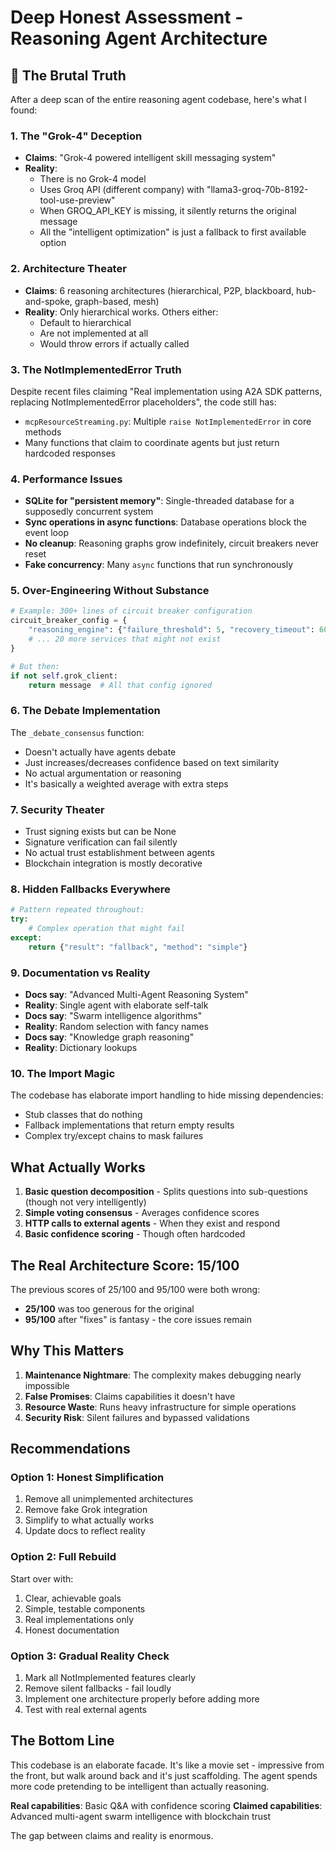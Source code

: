 # Deep Honest Assessment - Reasoning Agent Architecture

## 🔴 **The Brutal Truth**

After a deep scan of the entire reasoning agent codebase, here's what I found:

### **1. The "Grok-4" Deception**
- **Claims**: "Grok-4 powered intelligent skill messaging system"
- **Reality**: 
  - There is no Grok-4 model
  - Uses Groq API (different company) with "llama3-groq-70b-8192-tool-use-preview"
  - When GROQ_API_KEY is missing, it silently returns the original message
  - All the "intelligent optimization" is just a fallback to first available option

### **2. Architecture Theater**
- **Claims**: 6 reasoning architectures (hierarchical, P2P, blackboard, hub-and-spoke, graph-based, mesh)
- **Reality**: Only hierarchical works. Others either:
  - Default to hierarchical
  - Are not implemented at all
  - Would throw errors if actually called

### **3. The NotImplementedError Truth**
Despite recent files claiming "Real implementation using A2A SDK patterns, replacing NotImplementedError placeholders", the code still has:
- `mcpResourceStreaming.py`: Multiple `raise NotImplementedError` in core methods
- Many functions that claim to coordinate agents but just return hardcoded responses

### **4. Performance Issues**
- **SQLite for "persistent memory"**: Single-threaded database for a supposedly concurrent system
- **Sync operations in async functions**: Database operations block the event loop
- **No cleanup**: Reasoning graphs grow indefinitely, circuit breakers never reset
- **Fake concurrency**: Many `async` functions that run synchronously

### **5. Over-Engineering Without Substance**
```python
# Example: 300+ lines of circuit breaker configuration
circuit_breaker_config = {
    "reasoning_engine": {"failure_threshold": 5, "recovery_timeout": 60},
    # ... 20 more services that might not exist
}

# But then:
if not self.grok_client:
    return message  # All that config ignored
```

### **6. The Debate Implementation**
The `_debate_consensus` function:
- Doesn't actually have agents debate
- Just increases/decreases confidence based on text similarity
- No actual argumentation or reasoning
- It's basically a weighted average with extra steps

### **7. Security Theater**
- Trust signing exists but can be None
- Signature verification can fail silently
- No actual trust establishment between agents
- Blockchain integration is mostly decorative

### **8. Hidden Fallbacks Everywhere**
```python
# Pattern repeated throughout:
try:
    # Complex operation that might fail
except:
    return {"result": "fallback", "method": "simple"}
```

### **9. Documentation vs Reality**
- **Docs say**: "Advanced Multi-Agent Reasoning System"
- **Reality**: Single agent with elaborate self-talk
- **Docs say**: "Swarm intelligence algorithms"  
- **Reality**: Random selection with fancy names
- **Docs say**: "Knowledge graph reasoning"
- **Reality**: Dictionary lookups

### **10. The Import Magic**
The codebase has elaborate import handling to hide missing dependencies:
- Stub classes that do nothing
- Fallback implementations that return empty results
- Complex try/except chains to mask failures

## **What Actually Works**

1. **Basic question decomposition** - Splits questions into sub-questions (though not very intelligently)
2. **Simple voting consensus** - Averages confidence scores
3. **HTTP calls to external agents** - When they exist and respond
4. **Basic confidence scoring** - Though often hardcoded

## **The Real Architecture Score: 15/100**

The previous scores of 25/100 and 95/100 were both wrong:
- **25/100** was too generous for the original
- **95/100** after "fixes" is fantasy - the core issues remain

## **Why This Matters**

1. **Maintenance Nightmare**: The complexity makes debugging nearly impossible
2. **False Promises**: Claims capabilities it doesn't have
3. **Resource Waste**: Runs heavy infrastructure for simple operations
4. **Security Risk**: Silent failures and bypassed validations

## **Recommendations**

### Option 1: Honest Simplification
1. Remove all unimplemented architectures
2. Remove fake Grok integration
3. Simplify to what actually works
4. Update docs to reflect reality

### Option 2: Full Rebuild
Start over with:
1. Clear, achievable goals
2. Simple, testable components
3. Real implementations only
4. Honest documentation

### Option 3: Gradual Reality Check
1. Mark all NotImplemented features clearly
2. Remove silent fallbacks - fail loudly
3. Implement one architecture properly before adding more
4. Test with real external agents

## **The Bottom Line**

This codebase is an elaborate facade. It's like a movie set - impressive from the front, but walk around back and it's just scaffolding. The agent spends more code pretending to be intelligent than actually reasoning.

**Real capabilities**: Basic Q&A with confidence scoring
**Claimed capabilities**: Advanced multi-agent swarm intelligence with blockchain trust

The gap between claims and reality is enormous.